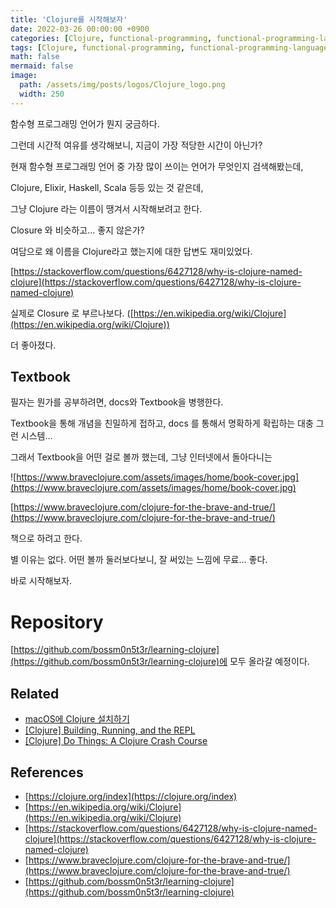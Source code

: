 ```yaml
---
title: 'Clojure를 시작해보자'
date: 2022-03-26 00:00:00 +0900
categories: [Clojure, functional-programming, functional-programming-language]
tags: [Clojure, functional-programming, functional-programming-language]
math: false
mermaid: false
image:
  path: /assets/img/posts/logos/Clojure_logo.png
  width: 250
---
```


함수형 프로그래밍 언어가 뭔지 궁금하다.

그런데 시간적 여유를 생각해보니, 지금이 가장 적당한 시간이 아닌가?

현재 함수형 프로그래밍 언어 중 가장 많이 쓰이는 언어가 무엇인지 검색해봤는데,

Clojure, Elixir, Haskell, Scala 등등 있는 것 같은데,

그냥 Clojure 라는 이름이 땡겨서 시작해보려고 한다.

Closure 와 비슷하고... 좋지 않은가?

여담으로 왜 이름을 Clojure라고 했는지에 대한 답변도 재미있었다.

[https://stackoverflow.com/questions/6427128/why-is-clojure-named-clojure](https://stackoverflow.com/questions/6427128/why-is-clojure-named-clojure)

실제로 Closure 로 부르나보다. ([https://en.wikipedia.org/wiki/Clojure](https://en.wikipedia.org/wiki/Clojure))

더 좋아졌다.

## Textbook

필자는 뭔가를 공부하려면, docs와 Textbook을 병행한다.

Textbook을 통해 개념을 친밀하게 접하고, docs 를 통해서 명확하게 확립하는 대충 그런 시스템...

그래서 Textbook을 어떤 걸로 볼까 했는데, 그냥 인터넷에서 돌아다니는

![https://www.braveclojure.com/assets/images/home/book-cover.jpg](https://www.braveclojure.com/assets/images/home/book-cover.jpg)

[https://www.braveclojure.com/clojure-for-the-brave-and-true/](https://www.braveclojure.com/clojure-for-the-brave-and-true/)

책으로 하려고 한다.

별 이유는 없다. 어떤 볼까 둘러보다보니, 잘 써있는 느낌에 무료... 좋다.

바로 시작해보자.

# Repository

[https://github.com/bossm0n5t3r/learning-clojure](https://github.com/bossm0n5t3r/learning-clojure)에 모두 올라갈 예정이다.

## Related

- [macOS에 Clojure 설치하기](https://bossm0n5t3r.github.io/posts/107)
- [[Clojure] Building, Running, and the REPL](https://bossm0n5t3r.github.io/posts/108)
- [[Clojure] Do Things: A Clojure Crash Course](https://bossm0n5t3r.github.io/posts/109)

## References

- [https://clojure.org/index](https://clojure.org/index)
- [https://en.wikipedia.org/wiki/Clojure](https://en.wikipedia.org/wiki/Clojure)
- [https://stackoverflow.com/questions/6427128/why-is-clojure-named-clojure](https://stackoverflow.com/questions/6427128/why-is-clojure-named-clojure)
- [https://www.braveclojure.com/clojure-for-the-brave-and-true/](https://www.braveclojure.com/clojure-for-the-brave-and-true/)
- [https://github.com/bossm0n5t3r/learning-clojure](https://github.com/bossm0n5t3r/learning-clojure)
